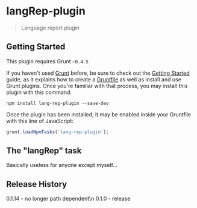# langRep-plugin

> Language report plugin

## Getting Started
This plugin requires Grunt `~0.4.5`

If you haven't used [Grunt](http://gruntjs.com/) before, be sure to check out the [Getting Started](http://gruntjs.com/getting-started) guide, as it explains how to create a [Gruntfile](http://gruntjs.com/sample-gruntfile) as well as install and use Grunt plugins. Once you're familiar with that process, you may install this plugin with this command:

```shell
npm install lang-rep-plugin --save-dev
```

Once the plugin has been installed, it may be enabled inside your Gruntfile with this line of JavaScript:

```js
grunt.loadNpmTasks('lang-rep-plugin');
```

## The "langRep" task
Basically useless for anyone except myself...

## Release History
0.1.14 - no longer path dependent\n
0.1.0 - release
